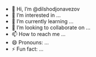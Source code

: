 - 👋 Hi, I’m @dilshodjonavezov
- 👀 I’m interested in ...
- 🌱 I’m currently learning ...
- 💞️ I’m looking to collaborate on ...
- 📫 How to reach me ...
- 😄 Pronouns: ...
- ⚡ Fun fact: ...

<!---
dilshodjonavezov/dilshodjonavezov is a ✨ special ✨ repository because its `README.md` (this file) appears on your GitHub profile.
You can click the Preview link to take a look at your changes.
--->
